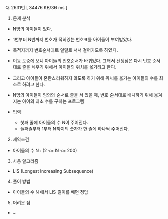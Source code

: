 Q. 2631번 [ 34476 KB/36 ms ]

1. 문제 분석
- N명의 아이들이 있다.
- 1번부터 N번까지 번호가 적혀있는 번호표를 아이들이 부여받았다.
- 목적지까지 번호순서대로 일렬로 서서 걸어가도록 하였다.
- 이동 도중에 보니 아이들의 번호순서가 바뀌었다. 그래서 선생님은 다시 번호 순서대로 줄을 세우기 위해서 아이들의 위치를 옮기려고 한다. 
- 그리고 아이들이 혼란스러워하지 않도록 하기 위해 위치를 옮기는 아이들의 수를 최소로 하려고 한다.
- N명의 아이들이 임의의 순서로 줄을 서 있을 때, 번호 순서대로 배치하기 위해 옮겨지는 아이의 최소 수를 구하는 프로그램


- 입력
  - 첫째 줄에 아이들의 수 N이 주어진다.
  - 둘째줄부터 1부터 N까지의 숫자가 한 줄에 하나씩 주어진다.

2. 제약조건
- 아이들의 수 N : (2 <= N <= 200)

3. 사용 알고리즘
- LIS (Longest Increasing Subsequence)

4. 풀이 방법
- 아이들의 수 N 에서 LIS 길이를 빼면 정답

5. 어려운 점
- ~